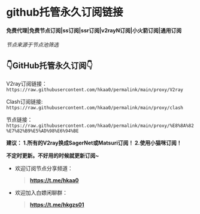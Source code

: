 # github托管永久订阅链接
#### 免费代理|免费节点订阅|ss订阅|ssr订阅|v2rayN订阅|小火箭订阅|通用订阅

*节点来源于节点池筛选*

## 👇GitHub托管永久订阅👇
V2ray订阅链接：
`https://raw.githubusercontent.com/hkaa0/permalink/main/proxy/V2ray`

Clash订阅链接:
`https://raw.githubusercontent.com/hkaa0/permalink/main/proxy/clash`

节点链接：
`https://raw.githubusercontent.com/hkaa0/permalink/main/proxy/%E8%8A%82%E7%82%B9%E5%AD%98%E6%94%BE`

<b>建议：
1.所有的V2ray换成SagerNet或Matsuri订阅！
2.使用小猫咪订阅！</b>                      

**不定时更新。不好用的时候就更新订阅~**

- 欢迎订阅节点分享频道：
  >**https://t.me/hkaa0**

- 欢迎加入白嫖闲聊群：
  >**https://t.me/hkgzs01**
